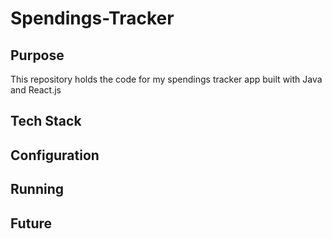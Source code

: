 # Spendings-Tracker

## Purpose

This repository holds the code for my spendings tracker app built with Java and React.js

## Tech Stack

## Configuration

## Running

## Future
